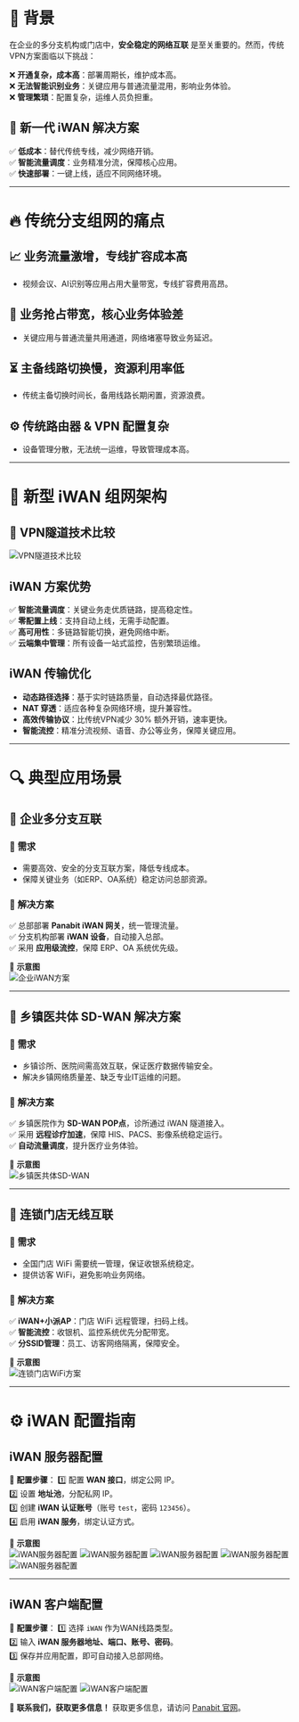 

# 📌 **背景**

在企业的多分支机构或门店中，**安全稳定的网络互联** 是至关重要的。然而，传统VPN方案面临以下挑战：

❌ **开通复杂，成本高**：部署周期长，维护成本高。  
❌ **无法智能识别业务**：关键应用与普通流量混用，影响业务体验。  
❌ **管理繁琐**：配置复杂，运维人员负担重。  

## 🚀 **新一代 iWAN 解决方案**
✅ **低成本**：替代传统专线，减少网络开销。  
✅ **智能流量调度**：业务精准分流，保障核心应用。  
✅ **快速部署**：一键上线，适应不同网络环境。  

---

# 🔥 **传统分支组网的痛点**

## 📈 **业务流量激增，专线扩容成本高**
- 视频会议、AI识别等应用占用大量带宽，专线扩容费用高昂。

## 🚦 **业务抢占带宽，核心业务体验差**
- 关键应用与普通流量共用通道，网络堵塞导致业务延迟。

## ⏳ **主备线路切换慢，资源利用率低**
- 传统主备切换时间长，备用线路长期闲置，资源浪费。

## ⚙️ **传统路由器 & VPN 配置复杂**
- 设备管理分散，无法统一运维，导致管理成本高。

---

# 🚀 **新型 iWAN 组网架构**

## **📌 VPN隧道技术比较**
![VPN隧道技术比较](assets/VPN_Tunneling_Comparison.png)

## **iWAN 方案优势**
✅ **智能流量调度**：关键业务走优质链路，提高稳定性。  
✅ **零配置上线**：支持自动上线，无需手动配置。  
✅ **高可用性**：多链路智能切换，避免网络中断。  
✅ **云端集中管理**：所有设备一站式监控，告别繁琐运维。  

## **iWAN 传输优化**
- **动态路径选择**：基于实时链路质量，自动选择最优路径。  
- **NAT 穿透**：适应各种复杂网络环境，提升兼容性。  
- **高效传输协议**：比传统VPN减少 30% 额外开销，速率更快。  
- **智能流控**：精准分流视频、语音、办公等业务，保障关键应用。  

---

# 🔍 **典型应用场景**

## 🏢 **企业多分支互联**
### 📌 **需求**
- 需要高效、安全的分支互联方案，降低专线成本。
- 保障关键业务（如ERP、OA系统）稳定访问总部资源。

### 🔧 **解决方案**
✅ 总部部署 **Panabit iWAN 网关**，统一管理流量。  
✅ 分支机构部署 **iWAN 设备**，自动接入总部。  
✅ 采用 **应用级流控**，保障 ERP、OA 系统优先级。  

📌 **示意图**  
![企业iWAN方案](assets/Typical_Case_1.png)

---

## 🏥 **乡镇医共体 SD-WAN 解决方案**
### 📌 **需求**
- 乡镇诊所、医院间需高效互联，保证医疗数据传输安全。
- 解决乡镇网络质量差、缺乏专业IT运维的问题。

### 🔧 **解决方案**
✅ 乡镇医院作为 **SD-WAN POP点**，诊所通过 iWAN 隧道接入。  
✅ 采用 **远程诊疗加速**，保障 HIS、PACS、影像系统稳定运行。  
✅ **自动流量调度**，提升医疗业务体验。  

📌 **示意图**  
![乡镇医共体SD-WAN](assets/Typical_Case_2.png)

---

## 🍵 **连锁门店无线互联**
### 📌 **需求**
- 全国门店 WiFi 需要统一管理，保证收银系统稳定。  
- 提供访客 WiFi，避免影响业务网络。  

### 🔧 **解决方案**
✅ **iWAN+小派AP**：门店 WiFi 远程管理，扫码上线。  
✅ **智能流控**：收银机、监控系统优先分配带宽。  
✅ **分SSID管理**：员工、访客网络隔离，保障安全。  

📌 **示意图**  
![连锁门店WiFi方案](assets/Typical_Case_2.png)

---

# ⚙️ **iWAN 配置指南**

## **iWAN 服务器配置**
📌 **配置步骤**：
1️⃣ 配置 **WAN 接口**，绑定公网 IP。  
2️⃣ 设置 **地址池**，分配私网 IP。  
3️⃣ 创建 **iWAN 认证账号**（账号 `test`，密码 `123456`）。  
4️⃣ 启用 **iWAN 服务**，绑定认证方式。  

📌 **示意图**  
![iWAN服务器配置](assets/iWAN_Server_Conf_1.png)
![iWAN服务器配置](assets/iWAN_Server_Conf_2.png)
![iWAN服务器配置](assets/iWAN_Server_Conf_3.png)
![iWAN服务器配置](assets/iWAN_Server_Conf_4.png)
![iWAN服务器配置](assets/iWAN_Server_Conf_5.png)

---

## **iWAN 客户端配置**
📌 **配置步骤**：
1️⃣ 选择 `iWAN` 作为WAN线路类型。  
2️⃣ 输入 **iWAN 服务器地址、端口、账号、密码**。  
3️⃣ 保存并应用配置，即可自动接入总部网络。  

📌 **示意图**  
![iWAN客户端配置](assets/iWAN_Client_Conf_1.png)
![iWAN客户端配置](assets/iWAN_Client_Conf_2.png)

📌 **联系我们，获取更多信息！**
获取更多信息，请访问 [Panabit 官网](https://www.panabit.com/)。
